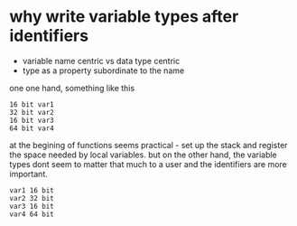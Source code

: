 # why write variable types after identifiers
* variable name centric vs data type centric
* type as a property subordinate to the name

one one hand, something like this
~~~
16 bit var1
32 bit var2
16 bit var3
64 bit var4
~~~

at the begining of functions seems practical - set up the stack and register the space needed by local variables.
but on the other hand, the variable types dont seem to matter that much to a user and the identifiers are more important.

~~~
var1 16 bit
var2 32 bit
var3 16 bit
var4 64 bit
~~~
